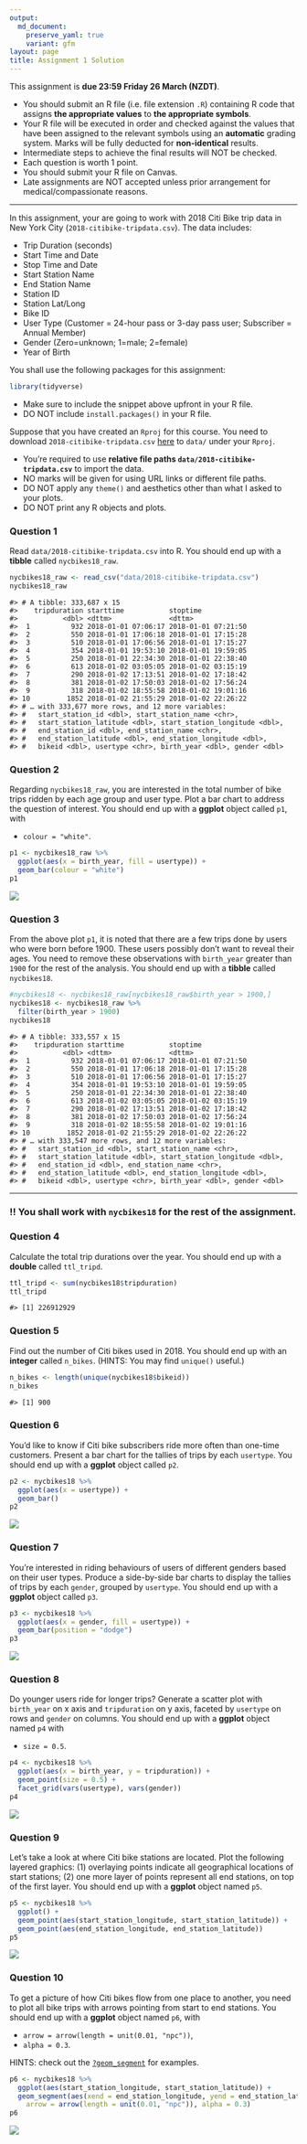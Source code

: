 ```yaml
---
output: 
  md_document:
    preserve_yaml: true
    variant: gfm
layout: page
title: Assignment 1 Solution
---
```


This assignment is **due 23:59 Friday 26 March (NZDT)**.

-   You should submit an R file (i.e. file extension `.R`) containing R
    code that assigns **the appropriate values** to **the appropriate
    symbols**.
-   Your R file will be executed in order and checked against the values
    that have been assigned to the relevant symbols using an
    **automatic** grading system. Marks will be fully deducted for
    **non-identical** results.
-   Intermediate steps to achieve the final results will NOT be checked.
-   Each question is worth 1 point.
-   You should submit your R file on Canvas.
-   Late assignments are NOT accepted unless prior arrangement for
    medical/compassionate reasons.

------------------------------------------------------------------------

In this assignment, your are going to work with 2018 Citi Bike trip data
in New York City (`2018-citibike-tripdata.csv`). The data includes:

-   Trip Duration (seconds)
-   Start Time and Date
-   Stop Time and Date
-   Start Station Name
-   End Station Name
-   Station ID
-   Station Lat/Long
-   Bike ID
-   User Type (Customer = 24-hour pass or 3-day pass user; Subscriber =
    Annual Member)
-   Gender (Zero=unknown; 1=male; 2=female)
-   Year of Birth

You shall use the following packages for this assignment:

``` r
library(tidyverse)
```

-   Make sure to include the snippet above upfront in your R file.
-   DO NOT include `install.packages()` in your R file.

Suppose that you have created an `Rproj` for this course. You need to
download `2018-citibike-tripdata.csv`
[here](https://github.com/STATS-UOA/stats220/releases/download/v1.0/2018-citibike-tripdata.csv)
to `data/` under your `Rproj`.

-   You’re required to use **relative file paths
    `data/2018-citibike-tripdata.csv`** to import the data.
-   NO marks will be given for using URL links or different file paths.
-   DO NOT apply any `theme()` and aesthetics other than what I asked to
    your plots.
-   DO NOT print any R objects and plots.

### Question 1

Read `data/2018-citibike-tripdata.csv` into R. You should end up with a
**tibble** called `nycbikes18_raw`.

``` r
nycbikes18_raw <- read_csv("data/2018-citibike-tripdata.csv")
nycbikes18_raw
```

    #> # A tibble: 333,687 x 15
    #>    tripduration starttime           stoptime           
    #>           <dbl> <dttm>              <dttm>             
    #>  1          932 2018-01-01 07:06:17 2018-01-01 07:21:50
    #>  2          550 2018-01-01 17:06:18 2018-01-01 17:15:28
    #>  3          510 2018-01-01 17:06:56 2018-01-01 17:15:27
    #>  4          354 2018-01-01 19:53:10 2018-01-01 19:59:05
    #>  5          250 2018-01-01 22:34:30 2018-01-01 22:38:40
    #>  6          613 2018-01-02 03:05:05 2018-01-02 03:15:19
    #>  7          290 2018-01-02 17:13:51 2018-01-02 17:18:42
    #>  8          381 2018-01-02 17:50:03 2018-01-02 17:56:24
    #>  9          318 2018-01-02 18:55:58 2018-01-02 19:01:16
    #> 10         1852 2018-01-02 21:55:29 2018-01-02 22:26:22
    #> # … with 333,677 more rows, and 12 more variables:
    #> #   start_station_id <dbl>, start_station_name <chr>,
    #> #   start_station_latitude <dbl>, start_station_longitude <dbl>,
    #> #   end_station_id <dbl>, end_station_name <chr>,
    #> #   end_station_latitude <dbl>, end_station_longitude <dbl>,
    #> #   bikeid <dbl>, usertype <chr>, birth_year <dbl>, gender <dbl>

### Question 2

Regarding `nycbikes18_raw`, you are interested in the total number of
bike trips ridden by each age group and user type. Plot a bar chart to
address the question of interest. You should end up with a **ggplot**
object called `p1`, with

-   `colour = "white"`.

``` r
p1 <- nycbikes18_raw %>% 
  ggplot(aes(x = birth_year, fill = usertype)) +
  geom_bar(colour = "white")
p1
```

![](/figures/a1-q2-1.png)<!-- -->

### Question 3

From the above plot `p1`, it is noted that there are a few trips done by
users who were born before 1900. These users possibly don’t want to
reveal their ages. You need to remove these observations with
`birth_year` greater than `1900` for the rest of the analysis. You
should end up with a **tibble** called `nycbikes18`.

``` r
#nycbikes18 <- nycbikes18_raw[nycbikes18_raw$birth_year > 1900,]
nycbikes18 <- nycbikes18_raw %>% 
  filter(birth_year > 1900)
nycbikes18
```

    #> # A tibble: 333,557 x 15
    #>    tripduration starttime           stoptime           
    #>           <dbl> <dttm>              <dttm>             
    #>  1          932 2018-01-01 07:06:17 2018-01-01 07:21:50
    #>  2          550 2018-01-01 17:06:18 2018-01-01 17:15:28
    #>  3          510 2018-01-01 17:06:56 2018-01-01 17:15:27
    #>  4          354 2018-01-01 19:53:10 2018-01-01 19:59:05
    #>  5          250 2018-01-01 22:34:30 2018-01-01 22:38:40
    #>  6          613 2018-01-02 03:05:05 2018-01-02 03:15:19
    #>  7          290 2018-01-02 17:13:51 2018-01-02 17:18:42
    #>  8          381 2018-01-02 17:50:03 2018-01-02 17:56:24
    #>  9          318 2018-01-02 18:55:58 2018-01-02 19:01:16
    #> 10         1852 2018-01-02 21:55:29 2018-01-02 22:26:22
    #> # … with 333,547 more rows, and 12 more variables:
    #> #   start_station_id <dbl>, start_station_name <chr>,
    #> #   start_station_latitude <dbl>, start_station_longitude <dbl>,
    #> #   end_station_id <dbl>, end_station_name <chr>,
    #> #   end_station_latitude <dbl>, end_station_longitude <dbl>,
    #> #   bikeid <dbl>, usertype <chr>, birth_year <dbl>, gender <dbl>

------------------------------------------------------------------------

### ‼️ You shall work with `nycbikes18` for the rest of the assignment.

### Question 4

Calculate the total trip durations over the year. You should end up with
a **double** called `ttl_tripd`.

``` r
ttl_tripd <- sum(nycbikes18$tripduration)
ttl_tripd
```

    #> [1] 226912929

### Question 5

Find out the number of Citi bikes used in 2018. You should end up with
an **integer** called `n_bikes`. (HINTS: You may find `unique()`
useful.)

``` r
n_bikes <- length(unique(nycbikes18$bikeid))
n_bikes
```

    #> [1] 900

### Question 6

You’d like to know if Citi bike subscribers ride more often than
one-time customers. Present a bar chart for the tallies of trips by each
`usertype`. You should end up with a **ggplot** object called `p2`.

``` r
p2 <- nycbikes18 %>% 
  ggplot(aes(x = usertype)) +
  geom_bar()
p2
```

![](/figures/a1-q6-1.png)<!-- -->

### Question 7

You’re interested in riding behaviours of users of different genders
based on their user types. Produce a side-by-side bar charts to display
the tallies of trips by each `gender`, grouped by `usertype`. You should
end up with a **ggplot** object called `p3`.

``` r
p3 <- nycbikes18 %>% 
  ggplot(aes(x = gender, fill = usertype)) +
  geom_bar(position = "dodge")
p3
```

![](/figures/a1-q7-1.png)<!-- -->

### Question 8

Do younger users ride for longer trips? Generate a scatter plot with
`birth_year` on x axis and `tripduration` on y axis, faceted by
`usertype` on rows and `gender` on columns. You should end up with a
**ggplot** object named `p4` with

-   `size = 0.5`.

``` r
p4 <- nycbikes18 %>% 
  ggplot(aes(x = birth_year, y = tripduration)) +
  geom_point(size = 0.5) +
  facet_grid(vars(usertype), vars(gender))
p4
```

![](/figures/a1-q8-1.png)<!-- -->

### Question 9

Let’s take a look at where Citi bike stations are located. Plot the
following layered graphics: (1) overlaying points indicate all
geographical locations of start stations; (2) one more layer of points
represent all end stations, on top of the first layer. You should end up
with a **ggplot** object named `p5`.

``` r
p5 <- nycbikes18 %>% 
  ggplot() +
  geom_point(aes(start_station_longitude, start_station_latitude)) +
  geom_point(aes(end_station_longitude, end_station_latitude))
p5
```

![](/figures/a1-q9-1.png)<!-- -->

### Question 10

To get a picture of how Citi bikes flow from one place to another, you
need to plot all bike trips with arrows pointing from start to end
stations. You should end up with a **ggplot** object named `p6`, with

-   `arrow = arrow(length = unit(0.01, "npc"))`,
-   `alpha = 0.3`.

HINTS: check out the
[`?geom_segment`](https://ggplot2.tidyverse.org/reference/geom_segment.html)
for examples.

``` r
p6 <- nycbikes18 %>% 
  ggplot(aes(start_station_longitude, start_station_latitude)) +
  geom_segment(aes(xend = end_station_longitude, yend = end_station_latitude),
    arrow = arrow(length = unit(0.01, "npc")), alpha = 0.3)
p6
```

![](/figures/a1-q10-1.png)<!-- -->
